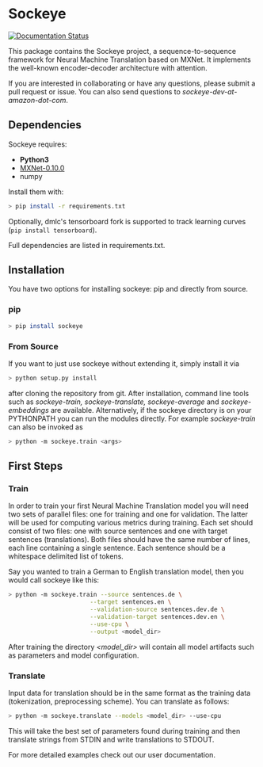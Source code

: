 # Sockeye

[![Documentation Status](https://readthedocs.org/projects/sockeye/badge/?version=master)](http://sockeye.readthedocs.io/en/master/?badge=master)

This package contains the Sockeye project,
a sequence-to-sequence framework for Neural Machine Translation based on MXNet.
It implements the well-known encoder-decoder architecture with attention.

If you are interested in collaborating or have any questions, please submit a pull request or issue.
You can also send questions to *sockeye-dev-at-amazon-dot-com*.
 
## Dependencies

Sockeye requires:
- **Python3**
- [MXNet-0.10.0](https://github.com/dmlc/mxnet/tree/v0.10.0)
- numpy

Install them with:
```bash
> pip install -r requirements.txt
```

Optionally, dmlc's tensorboard fork is supported to track learning curves (````pip install tensorboard````).

Full dependencies are listed in requirements.txt.

## Installation
You have two options for installing sockeye: pip and directly from source.
### pip

```bash
> pip install sockeye
```

### From Source

If you want to just use sockeye without extending it, simply install it via
```bash
> python setup.py install
```
after cloning the repository from git. After installation, command line tools such as
*sockeye-train, sockeye-translate, sockeye-average* 
and *sockeye-embeddings* are available. Alternatively, if the sockeye directory is on your
PYTHONPATH you can run the modules 
directly. For example *sockeye-train* can also be invoked as
```bash
> python -m sockeye.train <args>
```

## First Steps

### Train

In order to train your first Neural Machine Translation model you will need two sets of parallel files: one for training 
and one for validation. The latter will be used for computing various metrics during training. 
Each set should consist of two files: one with source sentences and one with target sentences (translations). Both files should have the same number of lines, each line containing a single
sentence. Each sentence should be a whitespace delimited list of tokens.

Say you wanted to train a German to English translation model, then you would call sockeye like this:
```bash
> python -m sockeye.train --source sentences.de \
                       --target sentences.en \
                       --validation-source sentences.dev.de \
                       --validation-target sentences.dev.en \
                       --use-cpu \
                       --output <model_dir>
```

After training the directory *<model_dir>* will contain all model artifacts such as parameters and model 
configuration. 


### Translate

Input data for translation should be in the same format as the training data (tokenization, preprocessing scheme).
You can translate as follows: 
 
```bash
> python -m sockeye.translate --models <model_dir> --use-cpu
```

This will take the best set of parameters found during training and then translate strings from STDIN and 
write translations to STDOUT.

For more detailed examples check out our user documentation.
